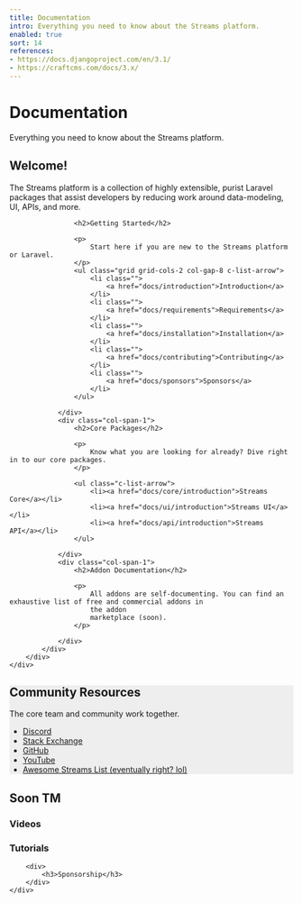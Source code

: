 ```yaml
---
title: Documentation
intro: Everything you need to know about the Streams platform.
enabled: true
sort: 14
references:
- https://docs.djangoproject.com/en/3.1/
- https://craftcms.com/docs/3.x/
---
```




<div class="o-feature-list">
    <div class="text-center my-12">
        <h1>Documentation</h1>
        Everything you need to know about the Streams platform.
    </div>
    <div class="grid grid-cols-3 col-gap-8 ">
        <div class="col-span-1">
            <h2>Welcome!</h2>
            <p>
                The Streams platform is a collection of highly extensible, purist Laravel packages that assist
                developers by reducing work around data-modeling, UI, APIs, and more.
            </p>
        </div>
        <div class="col-span-2">
            <div class="grid grid-cols-2 col-gap-8 row-gap-8">
                <div class="col-span-2">
    
                    <h2>Getting Started</h2>
    
                    <p>
                        Start here if you are new to the Streams platform or Laravel.
                    </p>
                    <ul class="grid grid-cols-2 col-gap-8 c-list-arrow">
                        <li class="">
                            <a href="docs/introduction">Introduction</a>
                        </li>
                        <li class="">
                            <a href="docs/requirements">Requirements</a>
                        </li>
                        <li class="">
                            <a href="docs/installation">Installation</a>
                        </li>
                        <li class="">
                            <a href="docs/contributing">Contributing</a>
                        </li>
                        <li class="">
                            <a href="docs/sponsors">Sponsors</a>
                        </li>
                    </ul>
    
                </div>
                <div class="col-span-1">
                    <h2>Core Packages</h2>
    
                    <p>
                        Know what you are looking for already? Dive right in to our core packages.
                    </p>
    
                    <ul class="c-list-arrow">
                        <li><a href="docs/core/introduction">Streams Core</a></li>
                        <li><a href="docs/ui/introduction">Streams UI</a></li>
                        <li><a href="docs/api/introduction">Streams API</a></li>
                    </ul>
    
                </div>
                <div class="col-span-1">
                    <h2>Addon Documentation</h2>
    
                    <p>
                        All addons are self-documenting. You can find an exhaustive list of free and commercial addons in
                        the addon
                        marketplace (soon).
                    </p>
    
                </div>
            </div>
        </div>
    </div>
</div>

<div class="o-changemynametosomethingsmart p-8 pt-1" style="background:#eee;">
    <h2>Community Resources</h2>
    <p>
        The core team and community work together.
    </p>
    <ul class="c-list-arrow">
        <li><a href="https://discord.gg/vhz8NZC">Discord</a></li>
        <li><a href="https://stackoverflow.com/search?q=laravel+streams">Stack Exchange</a></li>
        <li><a href="https://github.com/anomalylabs">GitHub</a></li>
        <li><a href="https://www.youtube.com/user/AIWebSystems">YouTube</a></li>
        <li><a href="">Awesome Streams List (eventually right? lol)</a></li>
    </ul>
</div>


<div class="o-changemynametosomethingsmart">
    <h2>Soon TM</h2>
    <div class="grid grid-cols-4 col-gap-4">
        <div>
            <h3>Videos</h3>
        </div>
        <div>
            <h3>Tutorials</h3>
        </div>
       
        <div>
            <h3>Sponsorship</h3>
        </div>
    </div>
</div>

